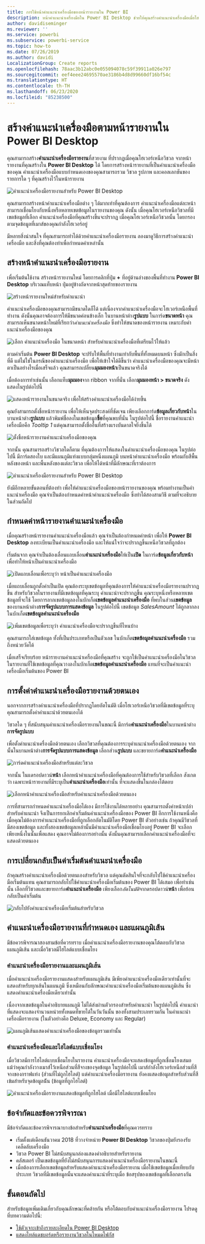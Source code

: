 ```yaml
---
title: การใช้หน้าคำแนะนำเครื่องมือของหน้ารายงานใน Power BI
description: หน้าคำแนะนำเครื่องมือใน Power BI Desktop ช่วยให้คุณสร้างคำแนะนำเครื่องมือเมื่อโฮเวอร์ที่สวยงาม สำหรับวิชวลในรายงานของคุณ
author: davidiseminger
ms.reviewer: ''
ms.service: powerbi
ms.subservice: powerbi-service
ms.topic: how-to
ms.date: 07/26/2019
ms.author: davidi
LocalizationGroup: Create reports
ms.openlocfilehash: 78aac3b12abc0e055094078c59f39911a026e797
ms.sourcegitcommit: eef4eee24695570ae3186b4d8d99660df16bf54c
ms.translationtype: HT
ms.contentlocale: th-TH
ms.lasthandoff: 06/23/2020
ms.locfileid: "85238500"
---
```

# <a name="create-tooltips-based-on-report-pages-in-power-bi-desktop"></a>สร้างคำแนะนำเครื่องมือตามหน้ารายงานใน Power BI Desktop
คุณสามารถสร้าง**คำแนะนำเครื่องมือรายงาน**ที่สวยงาม ที่ปรากฏเมื่อคุณโฮเวอร์เหนือวิชวล จากหน้ารายงานที่คุณสร้างใน **Power BI Desktop** ได้ โดยการสร้างหน้ารายงานที่เป็นคำแนะนำเครื่องมือของคุณ คำแนะนำเครื่องมือแบบกำหนดเองของคุณสามารถรวม วิชวล รูปภาพ และคอลเลกชันของรายการใด ๆ ที่คุณสร้างไว้ในหน้ารายงาน 

![คำแนะนำเครื่องมือรายงานสำหรับ Power BI Desktop](media/desktop-tooltips/desktop-tooltips_00a.png)

คุณสามารถสร้างหน้าคำแนะนำเครื่องมือต่าง ๆ ได้มากเท่าที่คุณต้องการ คำแนะนำเครื่องมือแต่ละหน้า สามารถเชื่อมโยงกับหนึ่งหรือหลายเขตข้อมูลในรายงานของคุณ ดังนั้น เมื่อคุณโฮเวอร์เหนือวิชวลที่มีเขตข้อมูลที่เลือก คำแนะนำเครื่องมือที่คุณสร้างขึ้นจะปรากฏ เมื่อคุณโฮเวอร์เหนือวิชวลนั้น โดยกรองตามจุดข้อมูลที่เมาส์ของคุณกำลังโฮเวอร์อยู่ 

มีหลายสิ่งน่าสนใจ ที่คุณสามารถทำได้ด้วยคำแนะนำเครื่องมือรายงาน ลองมาดูวิธีการสร้างคำแนะนำเครื่องมือ และสิ่งที่คุณต้องทำเพื่อกำหนดค่าเหล่านั้น

## <a name="create-a-report-tooltip-page"></a>สร้างหน้าคำแนะนำเครื่องมือรายงาน
เพื่อเริ่มต้นใช้งาน สร้างหน้ารายงานใหม่ โดยการคลิกที่ปุ่ม **+** ที่อยู่ด้านล่างของพื้นที่ทำงาน **Power BI Desktop** บริเวณแท็บหน้า ปุ่มอยู่ข้างถัดจากหน้าสุดท้ายของรายงาน 

![สร้างหน้ารายงานใหม่สำหรับคำแนะนำ](media/desktop-tooltips/desktop-tooltips_02.png)

คำแนะนำเครื่องมือของคุณสามารถมีขนาดใดก็ได้ แต่เนื่องจากคำแนะนำเครื่องมือจะโฮเวอร์เหนือพื้นที่ทำงาน ดังนั้นคุณอาจต้องการให้มีขนาดค่อนข้างเล็ก ในบานหน้าต่าง**รูปแบบ** ในการ์ด**ขนาดหน้า** คุณสามารถเห็นขนาดหน้าใหม่ที่เรียกว่า*คำแนะนำเครื่องมือ* ซึ่งทำให้ขนาดของหน้ารายงาน เหมาะกับคำแนะนำเครื่องมือของคุณ

![เลือก คำแนะนำเครื่องมือ ในขนาดหน้า สำหรับคำแนะนำเครื่องมือที่เตรียมไว้ให้แล้ว](media/desktop-tooltips/desktop-tooltips_03.png)

ตามค่าเริ่มต้น **Power BI Desktop** จะปรับให้พื้นที่ทำงานเท่ากับพื้นที่ทั้งหมดบนหน้า ซึ่งมักเป็นสิ่งที่ดี แต่ไม่ใช่ในกรณีของคำแนะนำเครื่องมือ เพื่อให้เข้าใจได้ดีขึ้นว่า คำแนะนำเครื่องมือของคุณจะมีหน้าตาเป็นอย่างไรเมื่อเสร็จแล้ว คุณสามารถเปลี่ยน**มุมมองหน้า**เป็นขนาดจริงได้ 

เมื่อต้องการทำเช่นนั้น เลือกแท็บ**มุมมอง**จาก ribbon จากที่นั่น เลือก**มุมมองหน้า > ขนาดจริง** ดังแสดงในรูปต่อไปนี้

![แสดงหน้ารายงานในขนาดจริง เพื่อให้สร้างคำแนะนำเครื่องมือได้ง่ายขึ้น](media/desktop-tooltips/desktop-tooltips_04.png)

คุณยังสามารถตั้งชื่อหน้ารายงาน เพื่อให้เห็นจุดประสงค์ที่ชัดเจน เพียงเลือกการ์ด**ข้อมูลเกี่ยวกับหน้า**ในบานหน้าต่าง**รูปแบบ** แล้วพิมพ์ชื่อลงในเขตข้อมูล**ชื่อ**ที่คุณพบที่นั่น ในรูปต่อไปนี้ ชื่อรายงานคำแนะนำเครื่องมือคือ *Tooltip 1* แต่คุณสามารถตั้งชื่ออื่นที่สร้างแรงบันดาลใจยิ่งขึ้นได้

![ตั้งชื่อหน้ารายงานคำแนะนำเครื่องมือของคุณ](media/desktop-tooltips/desktop-tooltips_05.png)

จากนั้น คุณสามารถสร้างวิชวลใดก็ตาม ที่คุณต้องการให้แสดงในคำแนะนำเครื่องมือของคุณ ในรูปต่อไปนี้ มีการ์ดสองใบ และมีแผนภูมิแท่งแบบกลุ่มหนึ่งแผนภูมิ บนหน้าคำแนะนำเครื่องมือ พร้อมกับสีพื้นหลังของหน้า และพื้นหลังของแต่ละวิชวล เพื่อให้ได้หน้าที่มีลักษณะที่เราต้องการ

![คำแนะนำเครื่องมือรายงานสำหรับ Power BI Desktop](media/desktop-tooltips/desktop-tooltips_06.png)

ยังมีอีกหลายขั้นตอนที่ต้องทำ เพื่อให้คำแนะนำเครื่องมือของหน้ารายงานของคุณ พร้อมทำงานเป็นคำแนะนำเครื่องมือ คุณจำเป็นต้องกำหนดค่าหน้าคำแนะนำเครื่องมือ ซึ่งทำได้สองสามวิธี ตามที่จะอธิบายในส่วนถัดไป 

## <a name="configure-your-tooltip-report-page"></a>กำหนดค่าหน้ารายงานคำแนะนำเครื่องมือ

เมื่อคุณสร้างหน้ารายงานคำแนะนำเครื่องมือแล้ว คุณจำเป็นต้องกำหนดค่าหน้า เพื่อให้ **Power BI Desktop** ลงทะเบียนเป็นคำแนะนำเครื่องมือ และให้แน่ใจว่าจะปรากฏขึ้นเหนือวิชวลที่ถูกต้อง

เริ่มต้นจาก คุณจำเป็นต้องเลื่อนแถบเลื่อน**คำแนะนำเครื่องมือ**ให้เป็น**เปิด** ในการ์ด**ข้อมูลเกี่ยวกับหน้า** เพื่อทำให้หน้าเป็นคำแนะนำเครื่องมือ 

![เปิดแถบเลื่อนเพื่อระบุว่า หน้าเป็นคำแนะนำเครื่องมือ](media/desktop-tooltips/desktop-tooltips_07.png)

เมื่อแถบเลื่อนถูกตั้งค่าเป็นเปิด คุณต้องระบุเขตข้อมูลที่คุณต้องการให้คำแนะนำเครื่องมือรายงานปรากฏขึ้น สำหรับวิชวลในรายงานที่มีเขตข้อมูลที่คุณระบุ คำแนะนำจะปรากฏขึ้น คุณระบุหนึ่งหรือหลายเขตข้อมูลที่จะใช้ โดยการลากเขตข้อมูลลงในบักเก็ต**เขตข้อมูลคำแนะนำเครื่องมือ** ที่พบในส่วน**เขตข้อมูล**ของบานหน้าต่าง**การจัดรูปแบบการแสดงข้อมูล** ในรูปต่อไปนี้ เขตข้อมูล *SalesAmount* ได้ถูกลากลงในบักเก็ต**เขตข้อมูลคำแนะนำเครื่องมือ**

![เพิ่มเขตข้อมูลเพื่อระบุว่า คำแนะนำเครื่องมือจะปรากฏขึ้นที่ไหนบ้าง](media/desktop-tooltips/desktop-tooltips_08.png)
 
คุณสามารถใส่เขตข้อมูล ทั้งที่เป็นประเภทหรือเป็นตัวเลข ในบักเก็ต**เขตข้อมูลคำแนะนำเครื่องมือ** รวมถึงหน่วยวัดได้

เมื่อเสร็จเรียบร้อย หน้ารายงานคำแนะนำเครื่องมือที่คุณสร้าง จะถูกใช้เป็นคำแนะนำเครื่องมือในวิชวล ในรายงานที่ใช้เขตข้อมูลที่คุณวางลงในบักเก็ต**เขตข้อมูลคำแนะนำเครื่องมือ** แทนที่จะเป็นคำแนะนำเครื่องมือเริ่มต้นของ Power BI

## <a name="manually-setting-a-report-tooltip"></a>การตั้งค่าคำแนะนำเครื่องมือรายงานด้วยตนเอง

นอกจากการสร้างคำแนะนำเครื่องมือที่ปรากฏโดยอัตโนมัติ เมื่อโฮเวอร์เหนือวิชวลที่มีเขตข้อมูลที่ระบุ คุณสามารถตั้งค่าคำแนะนำด้วยตนเองได้ 

วิชวลใด ๆ ที่สนับสนุนคำแนะนำเครื่องมือรายงานในขณะนี้ มีการ์ด**คำแนะนำเครื่องมือ**ในบานหน้าต่าง**การจัดรูปแบบ** 

เพื่อตั้งค่าแนะนำเครื่องมือด้วยตนเอง เลือกวิชวลที่คุณต้องการระบุคำแนะนำเครื่องมือด้วยตนเอง จากนั้นในบานหน้าต่าง**การจัดรูปแบบการแสดงข้อมูล** เลือกส่วน**รูปแบบ** และขยายการ์ด**คำแนะนำเครื่องมือ**

![การ์ดคำแนะนำเครื่องมือสำหรับแต่ละวิชวล](media/desktop-tooltips/desktop-tooltips_09.png)

จากนั้น ในแดรอปดาวน์**หน้า** เลือกหน้าคำแนะนำเครื่องมือที่คุณต้องการใช้สำหรับวิชวลที่เลือก สังเกตว่า เฉพาะหน้ารายงานที่มีระบุเป็น**คำแนะนำเครื่องมือ**เท่านั้น ที่จะแสดงขึ้นในกล่องโต้ตอบ

![เลือกหน้าคำแนะนำเครื่องมือสำหรับคำแนะนำเครื่องมือด้วยตนเอง](media/desktop-tooltips/desktop-tooltips_10.png)

การที่สามารถกำหนดคำแนะนำเครื่องมือได้เอง มีการใช้งานได้หลายอย่าง คุณสามารถตั้งค่าหน้าเปล่าสำหรับคำแนะนำ จึงเป็นการยกเลิกค่าเริ่มต้นคำแนะนำเครื่องมือของ Power BI อีกการใช้งานหนึ่งคือ เมื่อคุณไม่ต้องการคำแนะนำเครื่องมือที่ถูกเลือกอัตโนมัติโดย Power BI ตัวอย่างเช่น ถ้าคุณมีวิชวลที่มีสองเขตข้อมูล และทั้งสองเขตข้อมูลเหล่านั้นมีคำแนะนำเครื่องมือเชื่อมโยงอยู่ Power BI จะเลือกเพียงหนึ่งในนั้นเพื่อแสดง คุณอาจไม่ต้องการอย่างนั้น ดังนั้นคุณสามารถเลือกคำแนะนำเครื่องมือที่จะแสดงด้วยตนเอง

## <a name="reverting-to-default-tooltips"></a>การเปลี่ยนกลับเป็นค่าเริ่มต้นคำแนะนำเครื่องมือ

ถ้าคุณสร้างคำแนะนำเครื่องมือด้วยตนเองสำหรับวิชวล แต่คุณตัดสินใจที่จะกลับไปใช้คำแนะนำเครื่องมือเริ่มต้นแทน คุณสามารถกลับไปใช้คำแนะนำเครื่องมือเริ่มต้นของ Power BI ได้เสมอ เพื่อทำเช่นนั้น เลือกที่วิชวลและขยายการ์ด**คำแนะนำเครื่องมือ** เพียงเลือก*อัตโนมัติ*จากดรอปดาวน์**หน้า** เพื่อย้อนกลับเป็นค่าเริ่มต้น

![กลับไปยังคำแนะนำเครื่องมือเริ่มต้นสำหรับวิชวล](media/desktop-tooltips/desktop-tooltips_11.png)

## <a name="custom-report-tooltips-and-line-charts"></a>คำแนะนำเครื่องมือรายงานที่กำหนดเอง และแผนภูมิเส้น

มีข้อควรพิจารณาสองสามข้อที่ควรทราบ เมื่อคำแนะนำเครื่องมือรายงานของคุณโต้ตอบกับวิชวลแผนภูมิเส้น และเมื่อวิชวลมีไฮไลต์แบบเชื่อมโยง

### <a name="report-tooltips-and-line-charts"></a>คำแนะนำเครื่องมือรายงานและแผนภูมิเส้น

เมื่อคำแนะนำเครื่องมือรายงานแสดงสำหรับแผนภูมิเส้น มีเพียงคำแนะนำเครื่องมือเดียวเท่านั้นที่จะแสดงสำหรับทุกเส้นในแผนภูมิ ซึ่งเหมือนกับลักษณะคำแนะนำเครื่องมือเริ่มต้นของแผนภูมิเส้น ซึ่งแสดงคำแนะนำเครื่องมือเดียวเท่านั้น 

เนื่องจากเขตข้อมูลในคำอธิบายแผนภูมิ ไม่ได้ส่งผ่านตัวกรองสำหรับคำแนะนำ ในรูปต่อไปนี้ คำแนะนำที่แสดงจะแสดงจำนวนหน่วยทั้งหมดที่ขายได้ในวันวันนั้น ของทั้งสามประเภทรวมกัน ในคำแนะนำเครื่องมือรายงาน (ในตัวอย่างคือ Deluxe, Economy และ Regular) 

![แผนภูมิเส้นแสดงคำแนะนำเครื่องมือของข้อมูลรวมเท่านั้น](media/desktop-tooltips/desktop-tooltips_12.png)

### <a name="report-tooltips-and-cross-highlighting"></a>คำแนะนำเครื่องมือและไฮไลต์แบบเชื่อมโยง

เมื่อวิชวลมีการไฮไลต์แบบเชื่อมโยงในรายงาน คำแนะนำเครื่องมือจะแสดงข้อมูลที่ถูกเชื่อมโยงเสมอ แม้ว่าคุณกำลังวางเมาส์ไว้เหนือส่วนที่สีจางของจุดข้อมูล ในรูปต่อไปนี้ เมาส์กำลังโฮเวอร์เหนือส่วนที่สีจางของกราฟแท่ง (ส่วนที่ไม่ถูกไฮไลต์) แต่คำแนะนำเครื่องมือรายงาน ยังคงแสดงข้อมูลสำหรับส่วนที่สีเข้มสำหรับจุดข้อมูลน้ัน (ข้อมูลที่ถูกไฮไลต์)

![คำแนะนำเครื่องมือรายงานแสดงข้อมูลที่ถูกไฮไลต์ เมื่อมีไฮไลต์แบบเชื่อมโยง](media/desktop-tooltips/desktop-tooltips_13.png)



## <a name="limitations-and-considerations"></a>ข้อจำกัดและข้อควรพิจารณา
มีข้อจำกัดและข้อควรพิจารณาบางข้อสำหรับ**คำแนะนำเครื่องมือ**ที่คุณควรทราบ

* เริ่มตั้งแต่เดือนธันวาคม 2018 ที่วางจำหน่าย **Power BI Desktop** วิชวลของปุ่มยังรองรับเคล็ดลับเครื่องมือ
* วิชวล Power BI ไม่สนับสนุนกล่องแสดงคำอธิบายสำหรับรายงาน 
* คลัสเตอร์ เป็นเขตข้อมูลที่ยังไม่สนับสนุนการแสดงคำแนะนำเครื่องมือรายงานในขณะนี้ 
* เมื่อต้องการเลือกเขตข้อมูลสำหรับแสดงคำแนะนำเครื่องมือรายงาน เมื่อใช้เขตข้อมูลเมื่อเทียบกับประเภท วิชวลที่มีเขตข้อมูลนั้นจะแสดงคำแนะนำที่ระบุเมื่อ ข้อสรุปของเขตข้อมูลที่เลือกตรงกัน 



## <a name="next-steps"></a>ขั้นตอนถัดไป
สำหรับข้อมูลเพิ่มเติมเกี่ยวกับคุณลักษณะที่คล้ายกัน หรือโต้ตอบกับคำแนะนำเครื่องมือรายงาน โปรดดูที่บทความต่อไปนี้:

* [ใช้ตัวเจาะเข้าถึงรายละเอียดใน Power BI Desktop](desktop-drillthrough.md)
* [แสดงไทล์แดชบอร์ดหรือรายงานวิชวลในโหมดโฟกัส](../consumer/end-user-focus.md)
